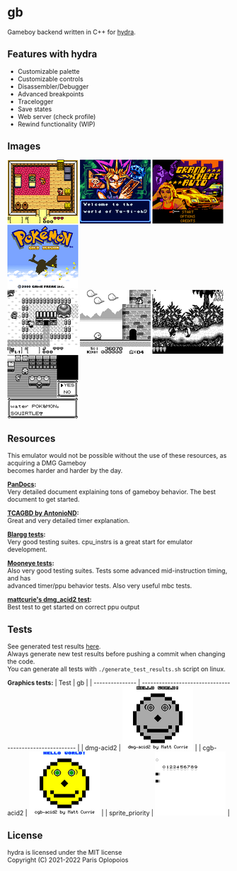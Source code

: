 # gb
Gameboy backend written in C++ for [hydra](https://github.com/OFFTKP/hydra).

## Features with hydra
 - Customizable palette
 - Customizable controls
 - Disassembler/Debugger
 - Advanced breakpoints
 - Tracelogger
 - Save states
 - Web server (check profile)
 - Rewind functionality (WIP)

## Images
![Legend of Zelda color](./Images/zd_clr.bmp)
![Yugioh](./Images/yugi.bmp)
![GTA](./Images/gta.bmp)
![Pokemon Gold](./Images/gold.bmp)
<br/>
![Legend of Zelda](./Images/zd.bmp)
![Kirby](./Images/krb.bmp)
![Donkey Kong](./Images/dk.bmp)
![Pokemon Red](./Images/red.bmp)

## Resources
This emulator would not be possible without the use of these resources, as acquiring a DMG Gameboy     
becomes harder and harder by the day.

**[PanDocs](https://gbdev.io/pandocs/):**    
Very detailed document explaining tons of gameboy behavior. The best document to get started.

**[TCAGBD by AntonioND](https://github.com/AntonioND/giibiiadvance/blob/master/docs/TCAGBD.pdf):**    
Great and very detailed timer explanation.    

**[Blargg tests](https://github.com/retrio/gb-test-roms):**    
Very good testing suites. cpu_instrs is a great start for emulator development.    

**[Mooneye tests](https://github.com/Gekkio/mooneye-test-suite/):**    
Also very good testing suites. Tests some advanced mid-instruction timing, and has      
advanced timer/ppu behavior tests. Also very useful mbc tests.    

**[mattcurie's dmg_acid2 test](https://github.com/mattcurrie/dmg-acid2):**    
Best test to get started on correct ppu output

## Tests

See generated test results [here](./TEST_RESULTS.md).    
Always generate new test results before pushing a commit when changing the code.    
You can generate all tests with `./generate_test_results.sh` script on linux.

**Graphics tests:**
| Test            | gb                                              |
| --------------- | ------------------------------------------------------- |
| dmg-acid2       | ![dmg-acid2](./Images/dmg-acid2_result.bmp)             |
| cgb-acid2       | ![cgb-acid2](./Images/acid.bmp)                         |
| sprite_priority | ![sprite_priority](./Images/sprite_priority_result.bmp) |

## License
hydra is licensed under the MIT license    
Copyright (C) 2021-2022 Paris Oplopoios
